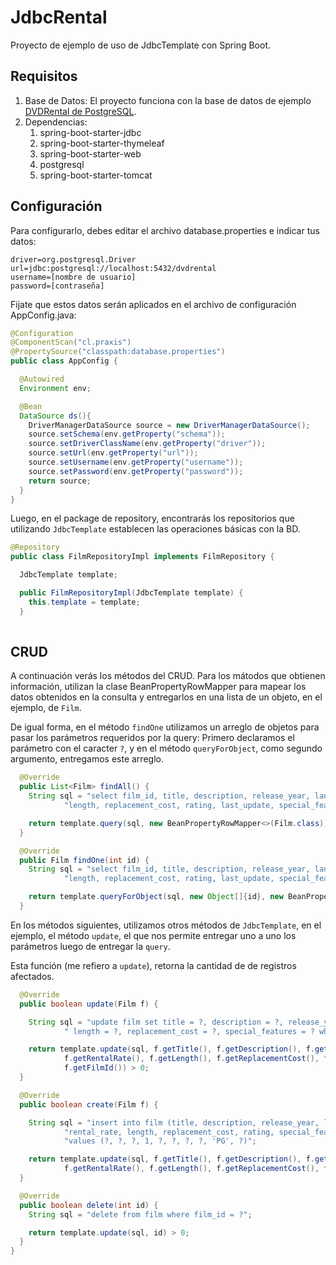 # JdbcRental
Proyecto de ejemplo de uso de JdbcTemplate con Spring Boot.

## Requisitos
1. Base de Datos: El proyecto funciona con la base de datos de ejemplo [DVDRental de PostgreSQL](https://www.postgresqltutorial.com/postgresql-getting-started/postgresql-sample-database/).
2. Dependencias:
   1. spring-boot-starter-jdbc
   2. spring-boot-starter-thymeleaf
   3. spring-boot-starter-web
   4. postgresql
   5. spring-boot-starter-tomcat

## Configuración
Para configurarlo, debes editar el archivo database.properties e indicar tus datos:

```editorconfig
driver=org.postgresql.Driver
url=jdbc:postgresql://localhost:5432/dvdrental
username=[nombre de usuario]
password=[contraseña]
```

Fijate que estos datos serán aplicados en el archivo de configuración AppConfig.java:

```java
@Configuration
@ComponentScan("cl.praxis")
@PropertySource("classpath:database.properties")
public class AppConfig {

  @Autowired
  Environment env;

  @Bean
  DataSource ds(){
    DriverManagerDataSource source = new DriverManagerDataSource();
    source.setSchema(env.getProperty("schema"));
    source.setDriverClassName(env.getProperty("driver"));
    source.setUrl(env.getProperty("url"));
    source.setUsername(env.getProperty("username"));
    source.setPassword(env.getProperty("password"));
    return source;
  }
}
```
Luego, en el package de repository, encontrarás los repositorios que utilizando `JdbcTemplate` establecen las 
operaciones básicas con la BD.

```java
@Repository
public class FilmRepositoryImpl implements FilmRepository {

  JdbcTemplate template;

  public FilmRepositoryImpl(JdbcTemplate template) {
    this.template = template;
  }
  
```
## CRUD
A continuación verás los métodos del CRUD.
Para los mátodos que obtienen información, utilizan la clase BeanPropertyRowMapper para mapear los 
datos obtenidos en la consulta y entregarlos en una lista de un objeto, en el ejemplo, de `Film`.

De igual forma, en el método `findOne` utilizamos un arreglo de objetos para pasar los parámetros requeridos por la 
query: Primero 
declaramos el parámetro con el caracter `?`, y en el método `queryForObject`, como segundo argumento, entregamos 
este arreglo.

```java
  @Override
  public List<Film> findAll() {
    String sql = "select film_id, title, description, release_year, language_id, rental_duration, rental_rate, " +
            "length, replacement_cost, rating, last_update, special_features from film order by film_id asc";

    return template.query(sql, new BeanPropertyRowMapper<>(Film.class));
  }

  @Override
  public Film findOne(int id) {
    String sql = "select film_id, title, description, release_year, language_id, rental_duration, rental_rate, " +
            "length, replacement_cost, rating, last_update, special_features from film where film_id = ?";

    return template.queryForObject(sql, new Object[]{id}, new BeanPropertyRowMapper<>(Film.class));
  }
```
En los métodos siguientes, utilizamos otros métodos de `JdbcTemplate`, en el ejemplo, el método `update`, el que nos 
permite entregar uno a uno los parámetros luego de entregar la `query`.

Esta función (me refiero a `update`), retorna la cantidad de de registros afectados.

```java
  @Override
  public boolean update(Film f) {

    String sql = "update film set title = ?, description = ?, release_year = ?, rental_duration = ?, rental_rate = ?," +
            " length = ?, replacement_cost = ?, special_features = ? where film_id = ?";

    return template.update(sql, f.getTitle(), f.getDescription(), f.getReleaseYear(), f.getRentalDuration(),
            f.getRentalRate(), f.getLength(), f.getReplacementCost(), f.getSpecialFeatures(),
            f.getFilmId()) > 0;
  }

  @Override
  public boolean create(Film f) {

    String sql = "insert into film (title, description, release_year, language_id, rental_duration, " +
            "rental_rate, length, replacement_cost, rating, special_features) " +
            "values (?, ?, ?, 1, ?, ?, ?, ?, 'PG', ?)";

    return template.update(sql, f.getTitle(), f.getDescription(), f.getReleaseYear(), f.getRentalDuration(),
            f.getRentalRate(), f.getLength(), f.getReplacementCost(), f.getSpecialFeatures()) > 0;
  }

  @Override
  public boolean delete(int id) {
    String sql = "delete from film where film_id = ?";

    return template.update(sql, id) > 0;
  }
}
```